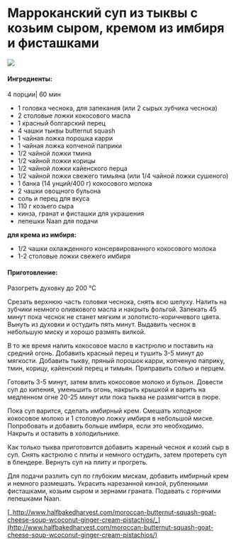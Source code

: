 # Марроканский суп из тыквы с козьим сыром, кремом из имбиря и фисташками

![](https://s-media-cache-ak0.pinimg.com/564x/c2/d3/fd/c2d3fd40aae6890073f0ddeb1339bb0d.jpg)

#### Ингредиенты:

4 порции\| 60 мин

* 1 головка чеснока, для запекания \(или 2 сырых зубчика чеснока\)
* 2 столовые ложки кокосового масла
* 1 красный болгарский перец
* 4 чашки тыквы  butternut squash
* 1 чайная ложка порошка карри
* 1 чайная ложка копченой паприки
* 1/2 чайной ложки тмина
* 1/2 чайной ложки корицы
* 1/2 чайной ложки кайенского перца
* 1/2 чайной ложки свежего тимьяна \(или 1/4 чайной ложки сушеного\)
* 1 банка \(14 унций/400 г\) кокосового молока
* 2 чашки овощного бульона
* соль и перец для вкуса
* 110 г козьего сыра
* кинза, гранат и фисташки для украшения
* лепешки Naan для подачи

**для крема из имбиря:**

* 1/2 чашки охлажденного консервированного кокосового молока
* 1-2 столовые ложки свежего имбиря

#### Приготовление:

Разогреть духовку до 200 °C

Срезать верхнюю часть головки чеснока, снять всю шелуху. Налить на зубчики немного оливкового масла и накрыть фольгой. Запекать 45 минут пока чеснок не станет мягким и золотисто-коричневого цвета. Вынуть из духовки и остудить пять минут. Выдавить чеснок в небольшую миску и хорошо размять вилкой.

В то же время налить кокосовое масло в кастрюлю и поставить на средний огонь. Добавить красный перец и тушить 3-5 минут до мягкости. Добавить тыкву, пряный порошок карри, копченую паприку, тмин, корицу, кайенский перец и тимьян. Приправить солью и перцем.

Готовить 3-5 минут, затем влить кокосовое молоко и бульон. Довести суп до кипения, уменьшить огонь, накрыть крышкой и варить на медленном огне 20-25 минут или пока тыква не размягчится в пюре.

Пока суп варится, сделать имбирный крем. Смешать холодное кокосовое молоко и 1 столовую ложку имбиря в небольшой миске. Попробовать и добавить больше имбиря, если это необходимо. Накрыть и оставить в холодильнике.

Как только тыква приготовится добавить жареный чеснок и козий сыр в суп. Снять кастрюлю с плиты и немного остудить, затем протереть суп в блендере. Вернуть суп на плиту и прогреть.

Для подачи разлить суп по глубоким мискам, добавить имбирный крем и немного размешать. Украсить нарезанной кинзой, рубленными фисташками, козьим сыром и зернами граната. Подавать с горячими лепешками Naan.

[_http://www.halfbakedharvest.com/moroccan-butternut-squash-goat-cheese-soup-wcoconut-ginger-cream-pistachios/_](http://www.halfbakedharvest.com/moroccan-butternut-squash-goat-cheese-soup-wcoconut-ginger-cream-pistachios/)

